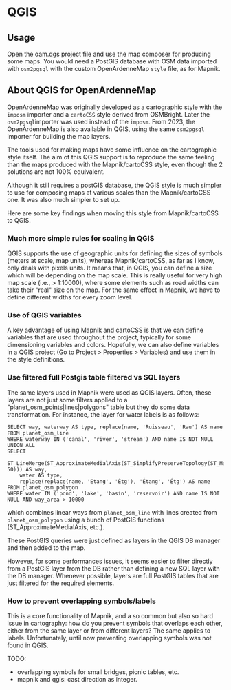 QGIS
====


## Usage

Open the oam.qgs project file and use the map composer for producing some maps. You would need a PostGIS database with OSM data imported with `osm2pgsql` with the custom OpenArdenneMap `style` file, as for Mapnik.

## About QGIS for OpenArdenneMap

OpenArdenneMap was originally developed as a cartographic style with the `imposm` importer and a `cartoCSS` style derived from OSMBright. Later the `osm2pgsql`importer was used instead of the `imposm`. From 2023, the OpenArdenneMap is also available in QGIS, using the same `osm2pgsql` importer for building the map layers.

The tools used for making maps have some influence on the cartographic style itself. The aim of this QGIS support is to reproduce the same feeling than the maps produced with the Mapnik/cartoCSS style, even though the 2 solutions are not 100% equivalent.

Although it still requires a postGIS database, the QGIS style is much simpler to use for composing maps at various scales than the Mapnik/cartoCSS one. It was also much simpler to set up.

Here are some key findings when moving this style from Mapnik/cartoCSS to QGIS.

### Much more simple rules for scaling in QGIS

QGIS supports the use of geographic units for defining the sizes of symbols (meters at scale, map units), whereas Mapnik/cartoCSS, as far as I know, only deals with pixels units. It means that, in QGIS, you can define a size which will be depending on the map scale. This is really useful for very high map scale (i.e., > 1:10000), where some elements such as road widths can take their "real" size on the map. For the same effect in Mapnik, we have to define different widths for every zoom level.

### Use of QGIS variables

A key advantage of using Mapnik and cartoCSS is that we can define variables that are used throughout the project, typically for some dimensioning variables and colors. Hopefully, we can also define variables in a QGIS project (Go to Project > Properties > Variables) and use them in the style definitions.

### Use filtered full Postgis table filtered vs SQL layers

The same layers used in Mapnik were used as QGIS layers. Often, these layers are not just some filters applied to a "planet_osm_points|lines|polygons" table but they do some data transformation. For instance, the layer for water labels is as follows:

```
SELECT way, waterway AS type, replace(name, 'Ruisseau', 'Rau') AS name
FROM planet_osm_line
WHERE waterway IN ('canal', 'river', 'stream') AND name IS NOT NULL
UNION ALL
SELECT
    ST_LineMerge(ST_ApproximateMedialAxis(ST_SimplifyPreserveTopology(ST_MakePolygon(ST_ExteriorRing(way)), 50))) AS way,
    water AS type,
    replace(replace(name, 'Etang', 'Étg'), 'Étang', 'Étg') AS name
FROM planet_osm_polygon
WHERE water IN ('pond', 'lake', 'basin', 'reservoir') AND name IS NOT NULL AND way_area > 10000
```

which combines linear ways from `planet_osm_line` with lines created from `planet_osm_polygon` using a bunch of PostGIS functions (ST_ApproximateMedialAxis, etc.).

These PostGIS queries were just defined as layers in the QGIS DB manager and then added to the map.

However, for some performances issues, it seems easier to filter directly from a PostGIS layer from the DB rather than defining a new SQL layer with the DB manager. Whenever possible, layers are full PostGIS tables that are just filtered for the required elements.


### How to prevent overlapping symbols/labels

This is a core functionality of Mapnik, and a so common but also so hard issue in cartography: how do you prevent symbols that overlaps each other, either from the same layer or from different layers? The same applies to labels. Unfortunately, until now preventing overlapping symbols was not found in QGIS.



TODO:

- overlapping symbols for small bridges, picnic tables, etc.
- mapnik and qgis: cast direction as integer.